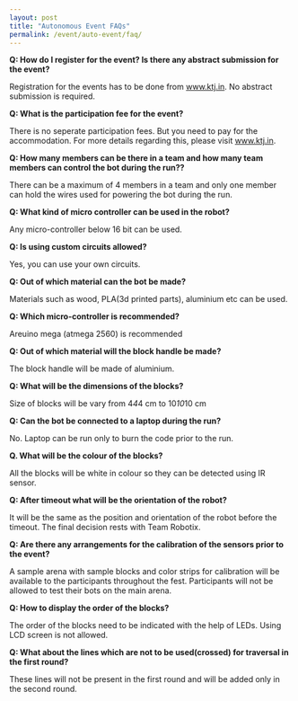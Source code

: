 ```yaml
---
layout: post
title: "Autonomous Event FAQs"
permalink: /event/auto-event/faq/
---
```


**Q: How do I register for the event? Is there any abstract submission for the event?**

Registration for the events has to be done from www.ktj.in. No abstract submission is required.


**Q: What is the participation fee for the event?**

There is no seperate participation fees. But you need to pay for the accommodation. For more details regarding this, please visit www.ktj.in.


**Q: How many members can be there in a team and how many team members can control the bot during the run??**

There can be a maximum of 4 members in a team and only one member can hold the wires used for powering the bot during the run.


**Q: What kind of micro controller can be used in the robot?**

Any micro-controller below 16 bit can be used.


**Q: Is using custom circuits allowed?**

Yes, you can use your own circuits.


**Q: Out of which material can the bot be made?**

Materials such as wood, PLA(3d printed parts), aluminium etc can be used.


**Q: Which micro-controller is recommended?**

Areuino mega (atmega 2560) is recommended


**Q: Out of which material will the block handle be made?**

The block handle will be made of aluminium.


**Q: What will be the dimensions of the blocks?**

Size of blocks will be vary from 4*4*4 cm to 10*10*10 cm


**Q: Can the bot be connected to a laptop during the run?**

No. Laptop can be run only to burn the code prior to the run.


**Q. What will be the colour of  the blocks?**

All the blocks will be white in colour so they can be detected using IR sensor.


**Q: After timeout what will be the orientation of the robot?**

It will be the same as the position and orientation of the robot before the timeout. The final decision rests with Team Robotix.


**Q: Are there any arrangements for the calibration of the sensors prior to the event?**

A sample arena with sample blocks and color strips for calibration will be available to the participants throughout the fest. Participants will not be allowed to test their bots on the main arena.


**Q: How to display the order of the blocks?**

The order of the blocks need to be indicated with the help of LEDs. Using LCD screen is not allowed.


**Q: What about the lines which are not to be used(crossed) for traversal in the first round?**

These lines will not be present in the first round and will be added only in the second round.
